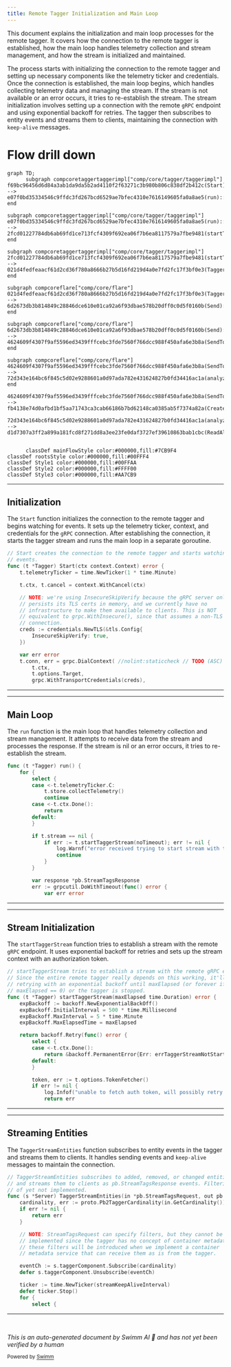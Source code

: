 ```yaml
---
title: Remote Tagger Initialization and Main Loop
---
```

This document explains the initialization and main loop processes for the remote tagger. It covers how the connection to the remote tagger is established, how the main loop handles telemetry collection and stream management, and how the stream is initialized and maintained.

The process starts with initializing the connection to the remote tagger and setting up necessary components like the telemetry ticker and credentials. Once the connection is established, the main loop begins, which handles collecting telemetry data and managing the stream. If the stream is not available or an error occurs, it tries to re-establish the stream. The stream initialization involves setting up a connection with the remote <SwmToken path="comp/core/tagger/taggerimpl/remote/tagger.go" pos="129:18:18" line-data="	// NOTE: we&#39;re using InsecureSkipVerify because the gRPC server only">`gRPC`</SwmToken> endpoint and using exponential backoff for retries. The tagger then subscribes to entity events and streams them to clients, maintaining the connection with <SwmToken path="comp/core/tagger/taggerimpl/remote/tagger.go" pos="323:21:23" line-data="	// returning early when there are no events prevents a keep-alive sent">`keep-alive`</SwmToken> messages.

# Flow drill down

```mermaid
graph TD;
      subgraph compcoretaggertaggerimpl["comp/core/tagger/taggerimpl"]
f69bc96456d6d84a3ab1da9da5b2ad4110f2f63271c3b980b806c838df2b412c(Start):::mainFlowStyle --> e07f0bd35334546c9ffdc3fd267bcd6529ae7bfec4310e7616149605fa0a8ae5(run):::mainFlowStyle
end

subgraph compcoretaggertaggerimpl["comp/core/tagger/taggerimpl"]
e07f0bd35334546c9ffdc3fd267bcd6529ae7bfec4310e7616149605fa0a8ae5(run):::mainFlowStyle --> 2fcd01227784db6ab69fd1ce713fcf4309f692ea06f7b6ea8117579a7fbe9481(startTaggerStream):::mainFlowStyle
end

subgraph compcoretaggertaggerimpl["comp/core/tagger/taggerimpl"]
2fcd01227784db6ab69fd1ce713fcf4309f692ea06f7b6ea8117579a7fbe9481(startTaggerStream):::mainFlowStyle --> 021d4fedfeaacf61d2cd36f780a8666b27b5d16fd219d4a0e7fd2fc17f3bf0e3(TaggerStreamEntities):::mainFlowStyle
end

subgraph compcoreflare["comp/core/flare"]
021d4fedfeaacf61d2cd36f780a8666b27b5d16fd219d4a0e7fd2fc17f3bf0e3(TaggerStreamEntities):::mainFlowStyle --> 6d2673db3b814849c28846dce610e01ca92a6f93dbae578b20dff0c0d5f0160b(Send):::mainFlowStyle
end

subgraph compcoreflare["comp/core/flare"]
6d2673db3b814849c28846dce610e01ca92a6f93dbae578b20dff0c0d5f0160b(Send):::mainFlowStyle --> 4624609f4307f9af5596ed3439fffcebc3fde7560f766dcc988f450afa6e3b8a(SendTo):::mainFlowStyle
end

subgraph compcoreflare["comp/core/flare"]
4624609f4307f9af5596ed3439fffcebc3fde7560f766dcc988f450afa6e3b8a(SendTo):::mainFlowStyle --> 72d343e164bc6f845c5d02e9288601a0d97ada782e431624827b0fd34416ac1a(analyzeResponse)
end

4624609f4307f9af5596ed3439fffcebc3fde7560f766dcc988f450afa6e3b8a(SendTo):::mainFlowStyle --> fb4138e74d0afbd1bf5aa71743ca3cab66186b7bd62148ca0385ab5f7374a82a(CreateHTTPTransport):::mainFlowStyle

72d343e164bc6f845c5d02e9288601a0d97ada782e431624827b0fd34416ac1a(analyzeResponse) --> d1d7307a3ff2a899a181fcd8f271dd8a3ee23fe0daf3727ef39610863bab1cbc(ReadAll)


      classDef mainFlowStyle color:#000000,fill:#7CB9F4
classDef rootsStyle color:#000000,fill:#00FFF4
classDef Style1 color:#000000,fill:#00FFAA
classDef Style2 color:#000000,fill:#FFFF00
classDef Style3 color:#000000,fill:#AA7CB9
```

<SwmSnippet path="/comp/core/tagger/taggerimpl/remote/tagger.go" line="122">

---

## Initialization

The <SwmToken path="comp/core/tagger/taggerimpl/remote/tagger.go" pos="122:2:2" line-data="// Start creates the connection to the remote tagger and starts watching for">`Start`</SwmToken> function initializes the connection to the remote tagger and begins watching for events. It sets up the telemetry ticker, context, and credentials for the <SwmToken path="comp/core/tagger/taggerimpl/remote/tagger.go" pos="129:18:18" line-data="	// NOTE: we&#39;re using InsecureSkipVerify because the gRPC server only">`gRPC`</SwmToken> connection. After establishing the connection, it starts the tagger stream and runs the main loop in a separate goroutine.

```go
// Start creates the connection to the remote tagger and starts watching for
// events.
func (t *Tagger) Start(ctx context.Context) error {
	t.telemetryTicker = time.NewTicker(1 * time.Minute)

	t.ctx, t.cancel = context.WithCancel(ctx)

	// NOTE: we're using InsecureSkipVerify because the gRPC server only
	// persists its TLS certs in memory, and we currently have no
	// infrastructure to make them available to clients. This is NOT
	// equivalent to grpc.WithInsecure(), since that assumes a non-TLS
	// connection.
	creds := credentials.NewTLS(&tls.Config{
		InsecureSkipVerify: true,
	})

	var err error
	t.conn, err = grpc.DialContext( //nolint:staticcheck // TODO (ASC) fix grpc.DialContext is deprecated
		t.ctx,
		t.options.Target,
		grpc.WithTransportCredentials(creds),
```

---

</SwmSnippet>

<SwmSnippet path="/comp/core/tagger/taggerimpl/remote/tagger.go" line="270">

---

## Main Loop

The <SwmToken path="comp/core/tagger/taggerimpl/remote/tagger.go" pos="270:9:9" line-data="func (t *Tagger) run() {">`run`</SwmToken> function is the main loop that handles telemetry collection and stream management. It attempts to receive data from the stream and processes the response. If the stream is nil or an error occurs, it tries to re-establish the stream.

```go
func (t *Tagger) run() {
	for {
		select {
		case <-t.telemetryTicker.C:
			t.store.collectTelemetry()
			continue
		case <-t.ctx.Done():
			return
		default:
		}

		if t.stream == nil {
			if err := t.startTaggerStream(noTimeout); err != nil {
				log.Warnf("error received trying to start stream with target %q: %s", t.options.Target, err)
				continue
			}
		}

		var response *pb.StreamTagsResponse
		err := grpcutil.DoWithTimeout(func() error {
			var err error
```

---

</SwmSnippet>

<SwmSnippet path="/comp/core/tagger/taggerimpl/remote/tagger.go" line="366">

---

## Stream Initialization

The <SwmToken path="comp/core/tagger/taggerimpl/remote/tagger.go" pos="366:2:2" line-data="// startTaggerStream tries to establish a stream with the remote gRPC endpoint.">`startTaggerStream`</SwmToken> function tries to establish a stream with the remote <SwmToken path="comp/core/tagger/taggerimpl/remote/tagger.go" pos="366:20:20" line-data="// startTaggerStream tries to establish a stream with the remote gRPC endpoint.">`gRPC`</SwmToken> endpoint. It uses exponential backoff for retries and sets up the stream context with an authorization token.

```go
// startTaggerStream tries to establish a stream with the remote gRPC endpoint.
// Since the entire remote tagger really depends on this working, it'll keep on
// retrying with an exponential backoff until maxElapsed (or forever if
// maxElapsed == 0) or the tagger is stopped.
func (t *Tagger) startTaggerStream(maxElapsed time.Duration) error {
	expBackoff := backoff.NewExponentialBackOff()
	expBackoff.InitialInterval = 500 * time.Millisecond
	expBackoff.MaxInterval = 5 * time.Minute
	expBackoff.MaxElapsedTime = maxElapsed

	return backoff.Retry(func() error {
		select {
		case <-t.ctx.Done():
			return &backoff.PermanentError{Err: errTaggerStreamNotStarted}
		default:
		}

		token, err := t.options.TokenFetcher()
		if err != nil {
			log.Infof("unable to fetch auth token, will possibly retry: %s", err)
			return err
```

---

</SwmSnippet>

<SwmSnippet path="/comp/core/tagger/taggerimpl/server/server.go" line="41">

---

## Streaming Entities

The <SwmToken path="comp/core/tagger/taggerimpl/server/server.go" pos="41:2:2" line-data="// TaggerStreamEntities subscribes to added, removed, or changed entities in the Tagger">`TaggerStreamEntities`</SwmToken> function subscribes to entity events in the tagger and streams them to clients. It handles sending events and <SwmToken path="comp/core/tagger/taggerimpl/remote/tagger.go" pos="323:21:23" line-data="	// returning early when there are no events prevents a keep-alive sent">`keep-alive`</SwmToken> messages to maintain the connection.

```go
// TaggerStreamEntities subscribes to added, removed, or changed entities in the Tagger
// and streams them to clients as pb.StreamTagsResponse events. Filtering is as
// of yet not implemented.
func (s *Server) TaggerStreamEntities(in *pb.StreamTagsRequest, out pb.AgentSecure_TaggerStreamEntitiesServer) error {
	cardinality, err := proto.Pb2TaggerCardinality(in.GetCardinality())
	if err != nil {
		return err
	}

	// NOTE: StreamTagsRequest can specify filters, but they cannot be
	// implemented since the tagger has no concept of container metadata.
	// these filters will be introduced when we implement a container
	// metadata service that can receive them as is from the tagger.

	eventCh := s.taggerComponent.Subscribe(cardinality)
	defer s.taggerComponent.Unsubscribe(eventCh)

	ticker := time.NewTicker(streamKeepAliveInterval)
	defer ticker.Stop()
	for {
		select {
```

---

</SwmSnippet>

&nbsp;

*This is an auto-generated document by Swimm AI 🌊 and has not yet been verified by a human*

<SwmMeta version="3.0.0" repo-id="Z2l0aHViJTNBJTNBZGF0YWRvZy1hZ2VudCUzQSUzQVN3aW1tLURlbW8=" repo-name="datadog-agent"><sup>Powered by [Swimm](/)</sup></SwmMeta>
